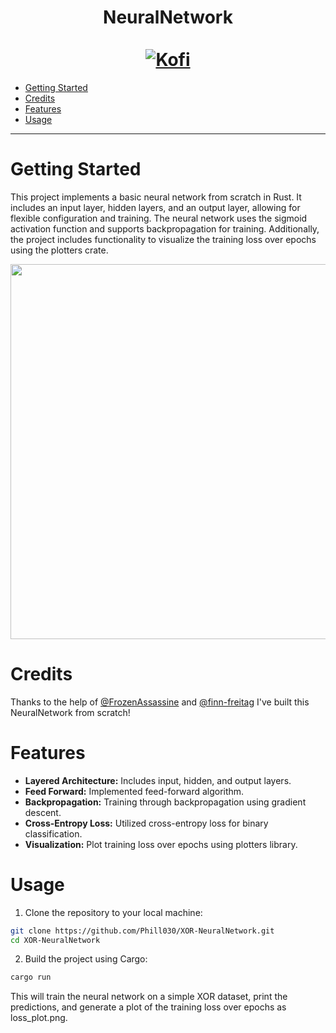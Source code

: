 <div align="center">
  <h1>NeuralNetwork<br></br>
    <a href="https://ko-fi.com/phill030">
      <img alt="Kofi" src="https://shields.io/badge/Kofi-Buy_me_a_coffee-ff5f5f?logo=ko-fi&style=for-the-badgeKofi">
    </a>
  </h1>
</div>

- [Getting Started](#getting-started)
- [Credits](#credits)
- [Features](#features)
- [Usage](#usage)

---

# Getting Started
This project implements a basic neural network from scratch in Rust. It includes an input layer, hidden layers, and an output layer, allowing for flexible configuration and training. The neural network uses the sigmoid activation function and supports backpropagation for training. Additionally, the project includes functionality to visualize the training loss over epochs using the plotters crate.

<div align="center">
  <img width="600px" src="https://github.com/Phill030/XOR-NeuralNetwork/assets/50775241/c847c239-070c-4643-9aa9-f290fedfed94" />
</div>

# Credits
Thanks to the help of [@FrozenAssassine](https://github.com/FrozenAssassine) and [@finn-freitag](https://github.com/finn-freitag/) I've built this NeuralNetwork from scratch!

# Features
- **Layered Architecture:** Includes input, hidden, and output layers.
- **Feed Forward:** Implemented feed-forward algorithm.
- **Backpropagation:** Training through backpropagation using gradient descent.
- **Cross-Entropy Loss:** Utilized cross-entropy loss for binary classification.
- **Visualization:** Plot training loss over epochs using plotters library.


# Usage
1. Clone the repository to your local machine:
```bash
git clone https://github.com/Phill030/XOR-NeuralNetwork.git
cd XOR-NeuralNetwork
```

2. Build the project using Cargo:
```bash
cargo run
```

This will train the neural network on a simple XOR dataset, print the predictions, and generate a plot of the training loss over epochs as loss_plot.png.
